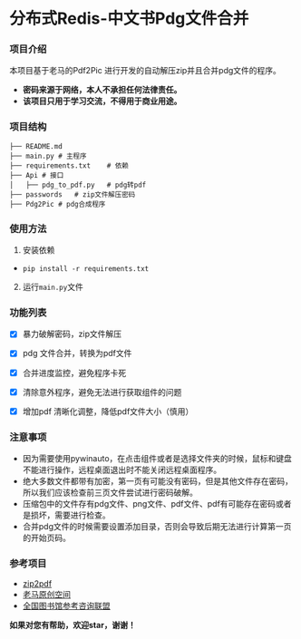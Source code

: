 # 分布式Redis-中文书Pdg文件合并

### 项目介绍

本项目基于老马的Pdf2Pic 进行开发的自动解压zip并且合并pdg文件的程序。

- **密码来源于网络，本人不承担任何法律责任。**
- **该项目只用于学习交流，不得用于商业用途。**

### 项目结构

```
├── README.md
├── main.py # 主程序
├── requirements.txt    # 依赖
├── Api # 接口
│   ├── pdg_to_pdf.py   # pdg转pdf
├── passwords   # zip文件解压密码
├── Pdg2Pic # pdg合成程序
```

### 使用方法

1. 安装依赖
  - `pip install -r requirements.txt`

2. 运行`main.py`文件

### 功能列表
- [x] 暴力破解密码，zip文件解压
- [x] pdg 文件合并，转换为pdf文件
- [x] 合并进度监控，避免程序卡死
- [x] 清除意外程序，避免无法进行获取组件的问题
- [x] 增加pdf 清晰化调整，降低pdf文件大小（慎用）


### 注意事项

- 因为需要使用pywinauto，在点击组件或者是选择文件夹的时候，鼠标和键盘不能进行操作，远程桌面退出时不能关闭远程桌面程序。
- 绝大多数文件都带有加密，第一页有可能没有密码，但是其他文件存在密码，所以我们应该检查前三页文件尝试进行密码破解。
- 压缩包中的文件存有pdg文件、png文件、pdf文件、pdf有可能存在密码或者是损坏，需要进行检查。
- 合并pdg文件的时候需要设置添加目录，否则会导致后期无法进行计算第一页的开始页码。

### 参考项目
- [zip2pdf](https://github.com/Davy-Zhou/zip2pdf)
- [老马原创空间](https://www.cnblogs.com/stronghorse/p/14594337.html)
- [全国图书馆参考咨询联盟](http://www.ucdrs.superlib.net/)

**如果对您有帮助，欢迎star，谢谢！**